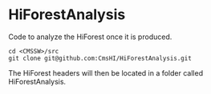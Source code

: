 HiForestAnalysis
================

Code to analyze the HiForest once it is produced.


    cd <CMSSW>/src
    git clone git@github.com:CmsHI/HiForestAnalysis.git

The HiForest headers will then be located in a folder called HiForestAnalysis. 
